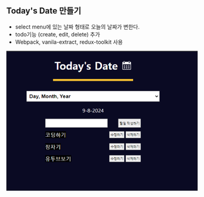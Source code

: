 ## Today's Date 만들기

- select menu에 있는 날짜 형태로 오늘의 날짜가 변한다.
- todo기능 (create, edit, delete) 추가
- Webpack, vanila-extract, redux-toolkit 사용

![alt text](image.png)
